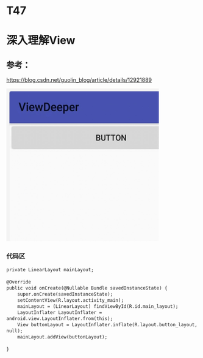 # T47

# 深入理解View

## 参考：

https://blog.csdn.net/guolin_blog/article/details/12921889

<img src="./img/viewDeeper.jpg" width=400, height=400>

### 代码区

```
private LinearLayout mainLayout;

@Override
public void onCreate(@Nullable Bundle savedInstanceState) {
    super.onCreate(savedInstanceState);
    setContentView(R.layout.activity_main);
    mainLayout = (LinearLayout) findViewById(R.id.main_layout);
    LayoutInflater LayoutInflater = android.view.LayoutInflater.from(this);
    View buttonLayout = LayoutInflater.inflate(R.layout.button_layout, null);
    mainLayout.addView(buttonLayout);

}
```